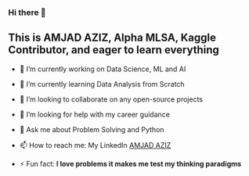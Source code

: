 ### Hi there 👋

## This is AMJAD AZIZ, Alpha MLSA, Kaggle Contributor, and eager to learn everything

- 🔭 I’m currently working on Data Science, ML and AI
- 🌱 I’m currently learning Data Analysis from Scratch
- 👯 I’m looking to collaborate on any open-source projects
- 🤔 I’m looking for help with my career guidance
- 💬 Ask me about Problem Solving and Python
- 📫 How to reach me: My LinkedIn [AMJAD AZIZ](https://www.linkedin.com/in/amjad-aziz-19713822b/)

- ⚡ Fun fact: **I love problems it makes me test my thinking paradigms**

<!--
**AmjadAziz98/AmjadAziz98** is a ✨ _special_ ✨ repository because its `README.md` (this file) appears on your GitHub profile.

Here are some ideas to get you started:
 
- 🔭 I’m currently working on Data Science, ML and AI
- 🌱 I’m currently learning ...
- 👯 I’m looking to collaborate on ...
- 🤔 I’m looking for help with ...
- 💬 Ask me about ...
- 📫 How to reach me: ...
- 😄 Pronouns: ...
- ⚡ Fun fact: ...
-->
